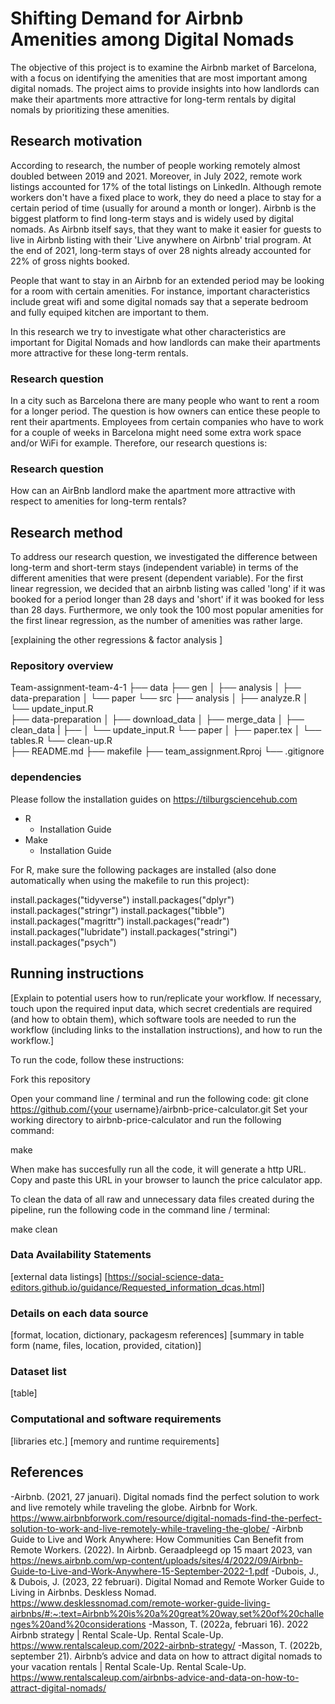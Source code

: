# Shifting Demand for Airbnb Amenities among Digital Nomads
The objective of this project is to examine the Airbnb market of Barcelona, with a focus on identifying the amenities that are most important among digital nomads. The project aims to provide insights into how landlords can make their apartments more attractive for long-term rentals by digital nomals by prioritizing these amenities.

## Research motivation
According to research, the number of people working remotely almost doubled between 2019 and 2021. Moreover, in July 2022, remote work listings accounted for 17% of the total listings on LinkedIn. Although remote workers don't have a fixed place to work, they do need a place to stay for a certain period of time (usually for around a month or longer). Airbnb is the biggest platform to find long-term stays and is widely used by digital nomads. As Airbnb itself says, that they want to make it easier for guests to live in Airbnb listing with their 'Live anywhere on Airbnb' trial program. At the end of 2021, long-term stays of over 28 nights already accounted for 22% of gross nights booked.

People that want to stay in an Airbnb for an extended period may be looking for a room with certain amenities. For instance, important characteristics include great wifi and some digital nomads say that a seperate bedroom and fully equiped kitchen are important to them.

In this research we try to investigate what other characteristics are important for Digital Nomads and how landlords can make their apartments more attractive for these long-term rentals. 


### Research question
In a city such as Barcelona there are many people who want to rent a room for a longer period. The question is how owners can entice these people to rent their apartments. Employees from certain companies who have to work for a couple of weeks in Barcelona might need some extra work space and/or WiFi for example. Therefore, our research questions is:

### Research question
How can an AirBnb landlord make the apartment more attractive with respect to amenities for long-term rentals?

## Research method
To address our research question, we investigated the difference between long-term and short-term stays (independent variable) in terms of the different amenities that were present (dependent variable). For the first linear regression, we decided that an airbnb listing was called 'long' if it was booked for a period longer than 28 days and 'short' if it was booked for less than 28 days. Furthermore, we only took the 100 most popular amenities for the first linear regression, as the number of amenities was rather large. 

[explaining the other regressions & factor analysis ]


### Repository overview
Team-assignment-team-4-1
├── data
├── gen
│   ├── analysis
│   ├── data-preparation
│   └── paper
└── src
    ├── analysis
    │   ├── analyze.R
    │   └── update_input.R    
    ├── data-preparation
    │   ├── download_data
    │   ├── merge_data
    │   ├── clean_data
    |   ├──
    │   └── update_input.R
    └── paper
    │   ├── paper.tex
    │   └── tables.R
    └── clean-up.R    
├── README.md
├── makefile
├── team_assignment.Rproj
└── .gitignore

### dependencies
Please follow the installation guides on https://tilburgsciencehub.com
- R
    - Installation Guide
- Make
    - Installation Guide
    
For R, make sure the following packages are installed (also done automatically when using the makefile to run this project): 

install.packages("tidyverse")
install.packages("dplyr")
install.packages("stringr")
install.packages("tibble")
install.packages("magrittr")
install.packages("readr")
install.packages("lubridate")
install.packages("stringi")
install.packages("psych")

## Running instructions

[Explain to potential users how to run/replicate your workflow. If necessary, touch upon the required input data, which secret credentials are required (and how to obtain them), which software tools are needed to run the workflow (including links to the installation instructions), and how to run the workflow.]  

To run the code, follow these instructions:

Fork this repository

Open your command line / terminal and run the following code:
git clone https://github.com/{your username}/airbnb-price-calculator.git
Set your working directory to airbnb-price-calculator and run the following command:

make

When make has succesfully run all the code, it will generate a http URL. Copy and paste this URL in your browser to launch the price calculator app.

To clean the data of all raw and unnecessary data files created during the pipeline, run the following code in the command line / terminal:

make clean

### Data Availability Statements
[external data listings]
[https://social-science-data-editors.github.io/guidance/Requested_information_dcas.html]

### Details on each data source
[format, location, dictionary, packagesm references]
[summary in table form (name, files, location, provided, citation)]

### Dataset list
[table]

### Computational and software requirements
[libraries etc.]
[memory and runtime requirements]


## References
-Airbnb. (2021, 27 januari). Digital nomads find the perfect solution to work and live remotely while traveling the globe. Airbnb for Work. https://www.airbnbforwork.com/resource/digital-nomads-find-the-perfect-solution-to-work-and-live-remotely-while-traveling-the-globe/ 
-Airbnb Guide to Live and Work Anywhere: How Communities Can Benefit from Remote Workers. (2022). In Airbnb. Geraadpleegd op 15 maart 2023, van https://news.airbnb.com/wp-content/uploads/sites/4/2022/09/Airbnb-Guide-to-Live-and-Work-Anywhere-15-September-2022-1.pdf 
-Dubois, J., & Dubois, J. (2023, 22 februari). Digital Nomad and Remote Worker Guide to Living in Airbnbs. Deskless Nomad. https://www.desklessnomad.com/remote-worker-guide-living-airbnbs/#:~:text=Airbnb%20is%20a%20great%20way,set%20of%20challenges%20and%20considerations 
-Masson, T. (2022a, februari 16). 2022 Airbnb strategy | Rental Scale-Up. Rental Scale-Up. https://www.rentalscaleup.com/2022-airbnb-strategy/ 
-Masson, T. (2022b, september 21). Airbnb’s advice and data on how to attract digital nomads to your vacation rentals | Rental Scale-Up. Rental Scale-Up. https://www.rentalscaleup.com/airbnbs-advice-and-data-on-how-to-attract-digital-nomads/




















